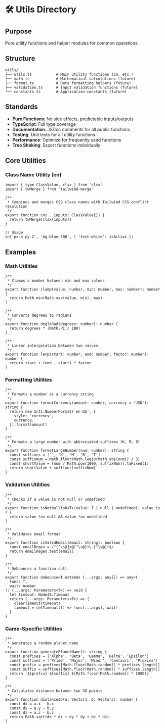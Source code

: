 # 🛠️ Utils Directory

## Purpose
Pure utility functions and helper modules for common operations.

## Structure
```
utils/
├── utils.ts           # Main utility functions (cn, etc.)
├── math.ts            # Mathematical calculations (future)
├── format.ts          # Data formatting helpers (future)
├── validation.ts      # Input validation functions (future)
└── constants.ts       # Application constants (future)
```

## Standards
- **Pure Functions**: No side effects, predictable inputs/outputs
- **TypeScript**: Full type coverage
- **Documentation**: JSDoc comments for all public functions
- **Testing**: Unit tests for all utility functions
- **Performance**: Optimize for frequently used functions
- **Tree Shaking**: Export functions individually

## Core Utilities

### Class Name Utility (cn)
```tsx
import { type ClassValue, clsx } from 'clsx'
import { twMerge } from 'tailwind-merge'

/**
 * Combines and merges CSS class names with Tailwind CSS conflict resolution
 */
export function cn(...inputs: ClassValue[]) {
  return twMerge(clsx(inputs))
}

// Usage
cn('px-4 py-2', 'bg-blue-500', { 'text-white': isActive })
```

## Examples

### Math Utilities
```tsx
/**
 * Clamps a number between min and max values
 */
export function clamp(value: number, min: number, max: number): number {
  return Math.min(Math.max(value, min), max)
}

/**
 * Converts degrees to radians
 */
export function degToRad(degrees: number): number {
  return degrees * (Math.PI / 180)
}

/**
 * Linear interpolation between two values
 */
export function lerp(start: number, end: number, factor: number): number {
  return start + (end - start) * factor
}
```

### Formatting Utilities
```tsx
/**
 * Formats a number as a currency string
 */
export function formatCurrency(amount: number, currency = 'USD'): string {
  return new Intl.NumberFormat('en-US', {
    style: 'currency',
    currency,
  }).format(amount)
}

/**
 * Formats a large number with abbreviated suffixes (K, M, B)
 */
export function formatLargeNumber(num: number): string {
  const suffixes = ['', 'K', 'M', 'B', 'T']
  const suffixNum = Math.floor(Math.log10(Math.abs(num)) / 3)
  const shortValue = (num / Math.pow(1000, suffixNum)).toFixed(1)
  return shortValue + suffixes[suffixNum]
}
```

### Validation Utilities
```tsx
/**
 * Checks if a value is not null or undefined
 */
export function isNotNullish<T>(value: T | null | undefined): value is T {
  return value !== null && value !== undefined
}

/**
 * Validates email format
 */
export function isValidEmail(email: string): boolean {
  const emailRegex = /^[^\s@]+@[^\s@]+\.[^\s@]+$/
  return emailRegex.test(email)
}

/**
 * Debounces a function call
 */
export function debounce<T extends (...args: any[]) => any>(
  func: T,
  wait: number
): (...args: Parameters<T>) => void {
  let timeout: NodeJS.Timeout
  return (...args: Parameters<T>) => {
    clearTimeout(timeout)
    timeout = setTimeout(() => func(...args), wait)
  }
}
```

### Game-Specific Utilities
```tsx
/**
 * Generates a random planet name
 */
export function generatePlanetName(): string {
  const prefixes = ['Alpha', 'Beta', 'Gamma', 'Delta', 'Epsilon']
  const suffixes = ['Prime', 'Major', 'Minor', 'Centauri', 'Proxima']
  const prefix = prefixes[Math.floor(Math.random() * prefixes.length)]
  const suffix = suffixes[Math.floor(Math.random() * suffixes.length)]
  return `${prefix} ${suffix} ${Math.floor(Math.random() * 1000)}`
}

/**
 * Calculates distance between two 3D points
 */
export function distance3D(a: Vector3, b: Vector3): number {
  const dx = a.x - b.x
  const dy = a.y - b.y
  const dz = a.z - b.z
  return Math.sqrt(dx * dx + dy * dy + dz * dz)
}
```
